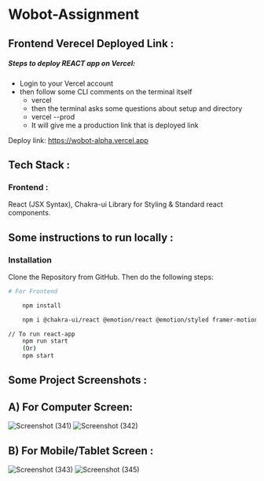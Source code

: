 # Wobot-Assignment
## Frontend Verecel Deployed Link :

##### Steps to deploy REACT app on Vercel: 
  - Login to your Vercel account
  - then follow some CLI comments on the terminal itself
       - vercel
       - then the terminal asks some questions about setup and directory
       - vercel --prod
       - It will give me a production link that is deployed link

Deploy link: https://wobot-alpha.vercel.app

## Tech Stack :

### Frontend :

React (JSX Syntax), Chakra-ui Library for Styling & Standard react components.

## Some instructions to run locally :

### Installation

Clone the Repository from GitHub. Then do the following steps:

```bash
# For Frontend

    npm install

    npm i @chakra-ui/react @emotion/react @emotion/styled framer-motion

// To run react-app
    npm run start
    (Or)
    npm start
```

## Some Project Screenshots :

## A) For Computer Screen:
![Screenshot (341)](https://github.com/Pushpendra-1697/wobot/assets/104748364/b1cc9d98-8335-45dc-89ff-81609c54fd4f)
![Screenshot (342)](https://github.com/Pushpendra-1697/wobot/assets/104748364/b3073b6a-65d9-440e-aa6c-d93d216a0747)
## B) For Mobile/Tablet Screen :
![Screenshot (343)](https://github.com/Pushpendra-1697/wobot/assets/104748364/8d3a5ac6-ffa4-4ce9-833d-c67987c4968e)
![Screenshot (345)](https://github.com/Pushpendra-1697/wobot/assets/104748364/9c5c821d-ad04-47ac-95ff-dabee4942e2f)
